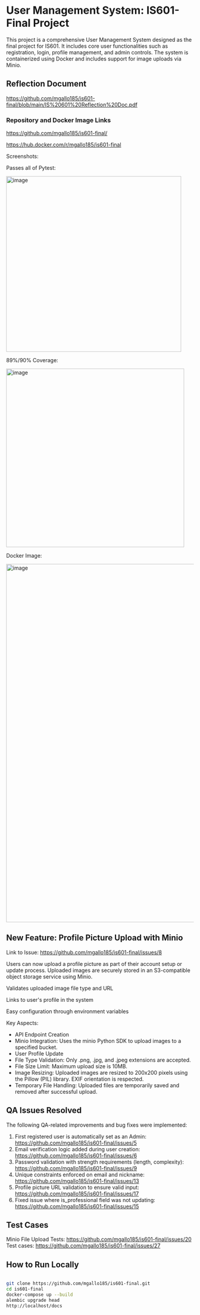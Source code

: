 # User Management System: IS601-Final Project

This project is a comprehensive User Management System designed as the final project for IS601. It includes core user functionalities such as registration, login, profile management, and admin controls. The system is containerized using Docker and includes support for image uploads via Minio.

## Reflection Document
https://github.com/mgallo185/is601-final/blob/main/IS%20601%20Reflection%20Doc.pdf



### Repository and Docker Image Links
https://github.com/mgallo185/is601-final/

https://hub.docker.com/r/mgallo185/is601-final


Screenshots:

Passes all of Pytest: 

<img width="470" alt="image" src="https://github.com/user-attachments/assets/c92c67a0-7d88-406c-843d-8ae7d42bbd07" />

89%/90% Coverage:

<img width="478" alt="image" src="https://github.com/user-attachments/assets/0780d693-3c4d-417c-8103-a8e817752eb1" />


Docker Image:

<img width="959" alt="image" src="https://github.com/user-attachments/assets/69e8f95f-d332-4d0a-b5c0-f85ebba332a5" />


## New Feature: Profile Picture Upload with Minio

Link to Issue: https://github.com/mgallo185/is601-final/issues/8

Users can now upload a profile picture as part of their account setup or update process. Uploaded images are securely stored in an S3-compatible object storage service using Minio.

Validates uploaded image file type and URL

Links to user's profile in the system

Easy configuration through environment variables

Key Aspects: 
- API Endpoint Creation
- Minio Integration: Uses the minio Python SDK to upload images to a specified bucket.
- User Profile Update
- File Type Validation: Only .png, .jpg, and .jpeg extensions are accepted.
- File Size Limit: Maximum upload size is 10MB.
- Image Resizing: Uploaded images are resized to 200x200 pixels using the Pillow (PIL) library. EXIF orientation is respected.
- Temporary File Handling: Uploaded files are temporarily saved and removed after successful upload.



## QA Issues Resolved

The following QA-related improvements and bug fixes were implemented:

 1. First registered user is automatically set as an Admin: https://github.com/mgallo185/is601-final/issues/5
 2. Email verification logic added during user creation: https://github.com/mgallo185/is601-final/issues/6
 3.  Password validation with strength requirements (length, complexity): https://github.com/mgallo185/is601-final/issues/9 
 4.   Unique constraints enforced on email and nickname: https://github.com/mgallo185/is601-final/issues/13
 5.    Profile picture URL validation to ensure valid input: https://github.com/mgallo185/is601-final/issues/17
 6. Fixed issue where is_professional field was not updating: https://github.com/mgallo185/is601-final/issues/15


## Test Cases

Minio File Upload Tests: https://github.com/mgallo185/is601-final/issues/20
Test cases: https://github.com/mgallo185/is601-final/issues/27



## How to Run Locally

```bash

git clone https://github.com/mgallo185/is601-final.git
cd is601-final
docker-compose up --build
alembic upgrade head
http://localhost/docs

```

